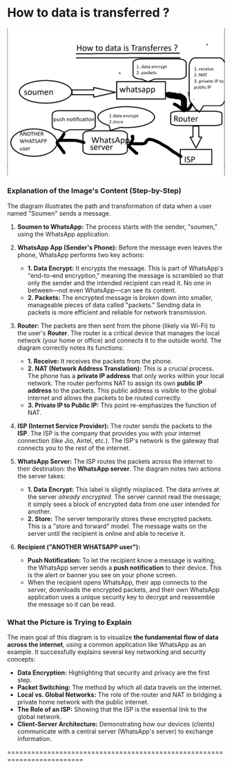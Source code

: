 # How to data is transferred ?


![alt text](image.png)


### Explanation of the Image's Content (Step-by-Step)

The diagram illustrates the path and transformation of data when a user named "Soumen" sends a message.

1.  **Soumen to WhatsApp:** The process starts with the sender, "soumen," using the WhatsApp application.

2.  **WhatsApp App (Sender's Phone):** Before the message even leaves the phone, WhatsApp performs two key actions:
    * **1. Data Encrypt:** It encrypts the message. This is part of WhatsApp's "end-to-end encryption," meaning the message is scrambled so that only the sender and the intended recipient can read it. No one in between—not even WhatsApp—can see its content.
    * **2. Packets:** The encrypted message is broken down into smaller, manageable pieces of data called "packets." Sending data in packets is more efficient and reliable for network transmission.

3.  **Router:** The packets are then sent from the phone (likely via Wi-Fi) to the user's **Router**. The router is a critical device that manages the local network (your home or office) and connects it to the outside world. The diagram correctly notes its functions:
    * **1. Receive:** It receives the packets from the phone.
    * **2. NAT (Network Address Translation):** This is a crucial process. The phone has a **private IP address** that only works within your local network. The router performs NAT to assign its own **public IP address** to the packets. This public address is visible to the global internet and allows the packets to be routed correctly.
    * **3. Private IP to Public IP:** This point re-emphasizes the function of NAT.

4.  **ISP (Internet Service Provider):** The router sends the packets to the **ISP**. The ISP is the company that provides you with your internet connection (like Jio, Airtel, etc.). The ISP's network is the gateway that connects you to the rest of the internet.

5.  **WhatsApp Server:** The ISP routes the packets across the internet to their destination: the **WhatsApp server**. The diagram notes two actions the server takes:
    * **1. Data Encrypt:** This label is slightly misplaced. The data arrives at the server *already encrypted*. The server cannot read the message; it simply sees a block of encrypted data from one user intended for another.
    * **2. Store:** The server temporarily stores these encrypted packets. This is a "store and forward" model. The message waits on the server until the recipient is online and able to receive it.

6.  **Recipient ("ANOTHER WHATSAPP user"):**
    * **Push Notification:** To let the recipient know a message is waiting, the WhatsApp server sends a **push notification** to their device. This is the alert or banner you see on your phone screen.
    * When the recipient opens WhatsApp, their app connects to the server, downloads the encrypted packets, and their own WhatsApp application uses a unique security key to decrypt and reassemble the message so it can be read.

### What the Picture is Trying to Explain

The main goal of this diagram is to visualize **the fundamental flow of data across the internet**, using a common application like WhatsApp as an example. It successfully explains several key networking and security concepts:

* **Data Encryption:** Highlighting that security and privacy are the first step.
* **Packet Switching:** The method by which all data travels on the internet.
* **Local vs. Global Networks:** The role of the router and NAT in bridging a private home network with the public internet.
* **The Role of an ISP:** Showing that the ISP is the essential link to the global network.
* **Client-Server Architecture:** Demonstrating how our devices (clients) communicate with a central server (WhatsApp's server) to exchange information.

=========================================================================



























